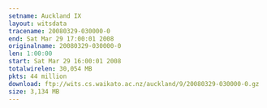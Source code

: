 ```yaml
---
setname: Auckland IX
layout: witsdata
tracename: 20080329-030000-0
end: Sat Mar 29 17:00:01 2008
originalname: 20080329-030000-0
len: 1:00:00
start: Sat Mar 29 16:00:01 2008
totalwirelen: 30,054 MB
pkts: 44 million
download: ftp://wits.cs.waikato.ac.nz/auckland/9/20080329-030000-0.gz
size: 3,134 MB
---
```

